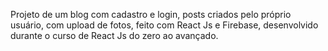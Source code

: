 Projeto de um blog com cadastro e login, posts criados pelo próprio usuário, com upload de fotos, feito com React Js e Firebase, desenvolvido durante o curso de React Js do zero ao avançado.
